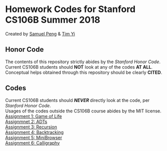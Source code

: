 # Homework Codes for Stanford CS106B Summer 2018
Created by <a href="mailto:samueljp@stanford.edu">Samuel Peng</a> & <a href="mailto:yhm@stanford.edu">Tim Yi</a>
## Honor Code
The contents of this repository strictly abides by the <i>Stanford Honor Code</i>. <br />
Current CS106B students should <b>NOT</b> look at any of the codes <b>AT ALL</b>. <br />
Conceptual helps obtained through this repository should be clearly <b>CITED</b>.
## Codes
Current CS106B students should <b><i> NEVER </i></b> directly look at the code, per <i>Stanford Honor Code</i>. <br />
Usages of the codes outside the CS106B course abides by the MIT license. <br />
<a href="codes/hw1">Assignment 1: Game of Life</a> <br />
<a href="codes/hw2">Assignmnet 2: ADTs</a> <br />
<a href="codes/hw3">Assignment 3: Recursion</a> <br />
<a href="codes/hw4">Assignment 4: Backtracking</a> <br />
<a href="codes/hw5">Assignment 5: MiniBrowser</a> <br />
<a href="codes/hw6">Assignment 6: Calligraphy</a>

